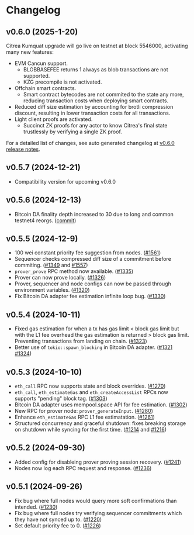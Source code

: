 # Changelog

## v0.6.0 (2025-1-20)
Citrea Kumquat upgrade will go live on testnet at block 5546000, activating many new features:
- EVM Cancun support.
  - BLOBBASEFEE returns 1 always as blob transactions are not supported.
  - KZG precompile is not activated.
- Offchain smart contracts.
  - Smart contract bytecodes are not commited to the state any more, reducing transaction costs when deploying smart contracts.
- Reduced diff size estimation by accounting for brotli compression discount, resulting in lower transaction costs for all transactions.
- Light client proofs are activated.
  - Succinct ZK proofs for any actor to know Citrea's final state trustlessly by verifying a single ZK proof.

For a detailed list of changes, see auto generated changelog at [v0.6.0 release notes](https://github.com/chainwayxyz/citrea/releases/tag/v0.6.0).

## v0.5.7 (2024-12-21)
- Compatibility version for upcoming v0.6.0

## v0.5.6 (2024-12-13)
- Bitcoin DA finality depth increased to 30 due to long and common testnet4 reorgs. ([commit](https://github.com/chainwayxyz/citrea/commit/cb4a86e8de714fea15698742d77dbafeef82a95a))

## v0.5.5 (2024-12-9)
- 100 wei constant priority fee suggestion from nodes. ([#1561](https://github.com/chainwayxyz/citrea/pull/1561))
- Sequencer checks compressed diff size of a commitment before commiting. ([#1349](https://github.com/chainwayxyz/citrea/pull/1349) and [#1557](https://github.com/chainwayxyz/citrea/pull/1557))
- `prover_prove` RPC method now available. ([#1335](https://github.com/chainwayxyz/citrea/pull/1335))
- Prover can now prove locally. ([#1326](https://github.com/chainwayxyz/citrea/pull/1326))
- Prover, sequencer and node configs can now be passed through environment variables. ([#1320](https://github.com/chainwayxyz/citrea/pull/1320))
- Fix Bitcoin DA adapter fee estimation infinite loop bug. ([#1330](https://github.com/chainwayxyz/citrea/pull/1330))

## v0.5.4 (2024-10-11)
- Fixed gas estimation for when a tx has gas limit < block gas limit but with the L1 fee overhead the gas estimation is returned > block gas limit. Preventing transactions from landing on chain. ([#1323](https://github.com/chainwayxyz/citrea/pull/1323))
- Better use of `tokio::spawn_blocking` in Bitcoin DA adapter. ([#1321](https://github.com/chainwayxyz/citrea/pull/1321) [#1324](https://github.com/chainwayxyz/citrea/pull/1324))

## v0.5.3 (2024-10-10)
- `eth_call` RPC now supports state and block overrides. ([#1270](https://github.com/chainwayxyz/citrea/pull/1270))
- `eth_call`, `eth_estimateGas` and `eth_createAccessList` RPCs now supports "pending" block tag. ([#1303](https://github.com/chainwayxyz/citrea/pull/1303))
- Bitcoin DA adapter uses mempool.space API for fee estimation. ([#1302](https://github.com/chainwayxyz/citrea/pull/1302))
- New RPC for prover node: `prover_generateInput`. ([#1280](https://github.com/chainwayxyz/citrea/pull/1280))
- Enhance `eth_estimateGas` RPC L1 fee estimatation. ([#1261](https://github.com/chainwayxyz/citrea/pull/1261))
- Structured concurrency and graceful shutdown: fixes breaking storage on shutdown while syncing for the first time. ([#1214](https://github.com/chainwayxyz/citrea/pull/1214) and [#1216](https://github.com/chainwayxyz/citrea/pull/1216)) 

## v0.5.2 (2024-09-30)
- Added config for disableing prover proving session recovery. ([#1241](https://github.com/chainwayxyz/citrea/pull/1241))
- Nodes now log each RPC request and response. ([#1236](https://github.com/chainwayxyz/citrea/pull/1236))

## v0.5.1 (2024-09-26)

- Fix bug where full nodes would query more soft confirmations than intended. ([#1230](https://github.com/chainwayxyz/citrea/pull/1230))
- Fix bug where full nodes try verifying sequencer commitments which they have not synced up to. ([#1220](https://github.com/chainwayxyz/citrea/pull/1220))
- Set default priority fee to 0. ([#1226](https://github.com/chainwayxyz/citrea/pull/1226))